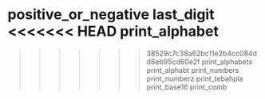 positive_or_negative
last_digit
<<<<<<< HEAD
print_alphabet
=======

>>>>>>> 38529c7c38a62bc11e2b4cc084dd6eb95cd60e2f
print_alphabets
print_alphabt
print_numbers
print_numberz
print_tebahpla
print_base16
print_comb
